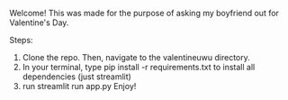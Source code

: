 Welcome! This was made for the purpose of asking my boyfriend out for Valentine's Day.

Steps:
1. Clone the repo. Then, navigate to the valentineuwu directory.
2. In your terminal, type pip install -r requirements.txt to install all dependencies (just streamlit)
3. run streamlit run app.py
Enjoy!
